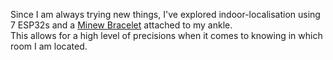 Since I am always trying new things, I've explored indoor-localisation using 7 ESP32s and a [Minew Bracelet](https://www.minew.com/products/b7-wristband-beacon.html) attached to my ankle.  
This allows for a high level of precisions when it comes to knowing in which room I am located.
